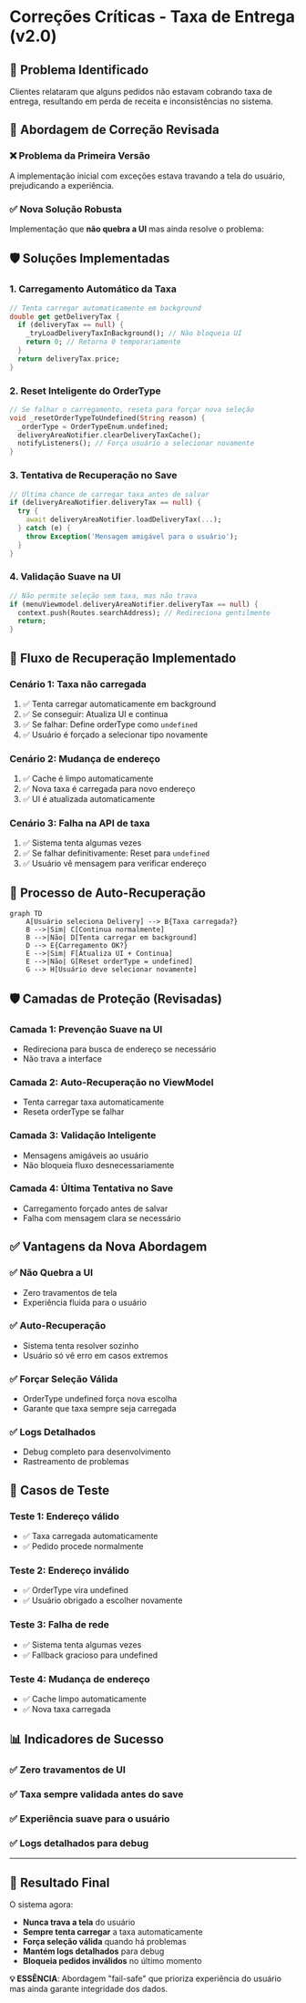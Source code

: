 # Correções Críticas - Taxa de Entrega (v2.0)

## 🚨 Problema Identificado
Clientes relataram que alguns pedidos não estavam cobrando taxa de entrega, resultando em perda de receita e inconsistências no sistema.

## 🔧 Abordagem de Correção Revisada

### ❌ **Problema da Primeira Versão**
A implementação inicial com exceções estava travando a tela do usuário, prejudicando a experiência.

### ✅ **Nova Solução Robusta**
Implementação que **não quebra a UI** mas ainda resolve o problema:

## 🛡️ Soluções Implementadas

### 1. **Carregamento Automático da Taxa**
```dart
// Tenta carregar automaticamente em background
double get getDeliveryTax {
  if (deliveryTax == null) {
    _tryLoadDeliveryTaxInBackground(); // Não bloqueia UI
    return 0; // Retorna 0 temporariamente
  }
  return deliveryTax.price;
}
```

### 2. **Reset Inteligente do OrderType**
```dart
// Se falhar o carregamento, reseta para forçar nova seleção
void _resetOrderTypeToUndefined(String reason) {
  _orderType = OrderTypeEnum.undefined;
  deliveryAreaNotifier.clearDeliveryTaxCache();
  notifyListeners(); // Força usuário a selecionar novamente
}
```

### 3. **Tentativa de Recuperação no Save**
```dart
// Última chance de carregar taxa antes de salvar
if (deliveryAreaNotifier.deliveryTax == null) {
  try {
    await deliveryAreaNotifier.loadDeliveryTax(...);
  } catch (e) {
    throw Exception('Mensagem amigável para o usuário');
  }
}
```

### 4. **Validação Suave na UI**
```dart
// Não permite seleção sem taxa, mas não trava
if (menuViewmodel.deliveryAreaNotifier.deliveryTax == null) {
  context.push(Routes.searchAddress); // Redireciona gentilmente
  return;
}
```

## 🎯 **Fluxo de Recuperação Implementado**

### Cenário 1: Taxa não carregada
1. ✅ Tenta carregar automaticamente em background
2. ✅ Se conseguir: Atualiza UI e continua
3. ✅ Se falhar: Define orderType como `undefined`
4. ✅ Usuário é forçado a selecionar tipo novamente

### Cenário 2: Mudança de endereço
1. ✅ Cache é limpo automaticamente
2. ✅ Nova taxa é carregada para novo endereço
3. ✅ UI é atualizada automaticamente

### Cenário 3: Falha na API de taxa
1. ✅ Sistema tenta algumas vezes
2. ✅ Se falhar definitivamente: Reset para `undefined`
3. ✅ Usuário vê mensagem para verificar endereço

## 🔄 **Processo de Auto-Recuperação**

```mermaid
graph TD
    A[Usuário seleciona Delivery] --> B{Taxa carregada?}
    B -->|Sim| C[Continua normalmente]
    B -->|Não| D[Tenta carregar em background]
    D --> E{Carregamento OK?}
    E -->|Sim| F[Atualiza UI + Continua]
    E -->|Não| G[Reset orderType = undefined]
    G --> H[Usuário deve selecionar novamente]
```

## 🛡️ **Camadas de Proteção (Revisadas)**

### Camada 1: **Prevenção Suave na UI**
- Redireciona para busca de endereço se necessário
- Não trava a interface

### Camada 2: **Auto-Recuperação no ViewModel**
- Tenta carregar taxa automaticamente
- Reseta orderType se falhar

### Camada 3: **Validação Inteligente**
- Mensagens amigáveis ao usuário
- Não bloqueia fluxo desnecessariamente

### Camada 4: **Última Tentativa no Save**
- Carregamento forçado antes de salvar
- Falha com mensagem clara se necessário

## ✅ **Vantagens da Nova Abordagem**

### ✅ **Não Quebra a UI**
- Zero travamentos de tela
- Experiência fluida para o usuário

### ✅ **Auto-Recuperação**
- Sistema tenta resolver sozinho
- Usuário só vê erro em casos extremos

### ✅ **Forçar Seleção Válida**
- OrderType undefined força nova escolha
- Garante que taxa sempre seja carregada

### ✅ **Logs Detalhados**
- Debug completo para desenvolvimento
- Rastreamento de problemas

## 🧪 **Casos de Teste**

### Teste 1: **Endereço válido**
- ✅ Taxa carregada automaticamente
- ✅ Pedido procede normalmente

### Teste 2: **Endereço inválido**
- ✅ OrderType vira undefined
- ✅ Usuário obrigado a escolher novamente

### Teste 3: **Falha de rede**
- ✅ Sistema tenta algumas vezes
- ✅ Fallback gracioso para undefined

### Teste 4: **Mudança de endereço**
- ✅ Cache limpo automaticamente
- ✅ Nova taxa carregada

## 📊 **Indicadores de Sucesso**

### ✅ **Zero travamentos de UI**
### ✅ **Taxa sempre validada antes do save**
### ✅ **Experiência suave para o usuário**
### ✅ **Logs detalhados para debug**

---

## 🚀 **Resultado Final**

O sistema agora:
- **Nunca trava a tela** do usuário
- **Sempre tenta carregar** a taxa automaticamente
- **Força seleção válida** quando há problemas
- **Mantém logs detalhados** para debug
- **Bloqueia pedidos inválidos** no último momento

**💡 ESSÊNCIA**: Abordagem "fail-safe" que prioriza experiência do usuário mas ainda garante integridade dos dados. 